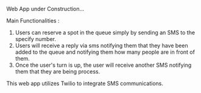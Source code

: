 Web App under Construction...

Main Functionalities :
1) Users can reserve a spot in the queue simply by sending an SMS to the specify number.
2) Users will receive a reply via sms notifying them that they have been added to the queue and notifying them how many people are in front of them.
3) Once the user's turn is up, the user will receive another SMS notifying them that they are being process.



This web app utilizes Twilio to integrate SMS communications.